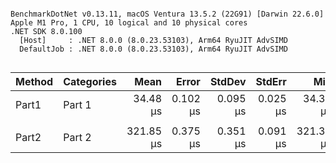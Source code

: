 ```

BenchmarkDotNet v0.13.11, macOS Ventura 13.5.2 (22G91) [Darwin 22.6.0]
Apple M1 Pro, 1 CPU, 10 logical and 10 physical cores
.NET SDK 8.0.100
  [Host]     : .NET 8.0.0 (8.0.23.53103), Arm64 RyuJIT AdvSIMD
  DefaultJob : .NET 8.0.0 (8.0.23.53103), Arm64 RyuJIT AdvSIMD


```
| Method | Categories | Mean      | Error    | StdDev   | StdErr   | Min       | Q1        | Median    | Q3        | Max       | Op/s     | Baseline | Allocated |
|------- |----------- |----------:|---------:|---------:|---------:|----------:|----------:|----------:|----------:|----------:|---------:|--------- |----------:|
| Part1  | Part 1     |  34.48 μs | 0.102 μs | 0.095 μs | 0.025 μs |  34.31 μs |  34.44 μs |  34.50 μs |  34.56 μs |  34.58 μs | 29,002.0 | No       |         - |
|        |            |           |          |          |          |           |           |           |           |           |          |          |           |
| Part2  | Part 2     | 321.85 μs | 0.375 μs | 0.351 μs | 0.091 μs | 321.36 μs | 321.63 μs | 321.75 μs | 322.12 μs | 322.56 μs |  3,107.0 | No       |         - |
